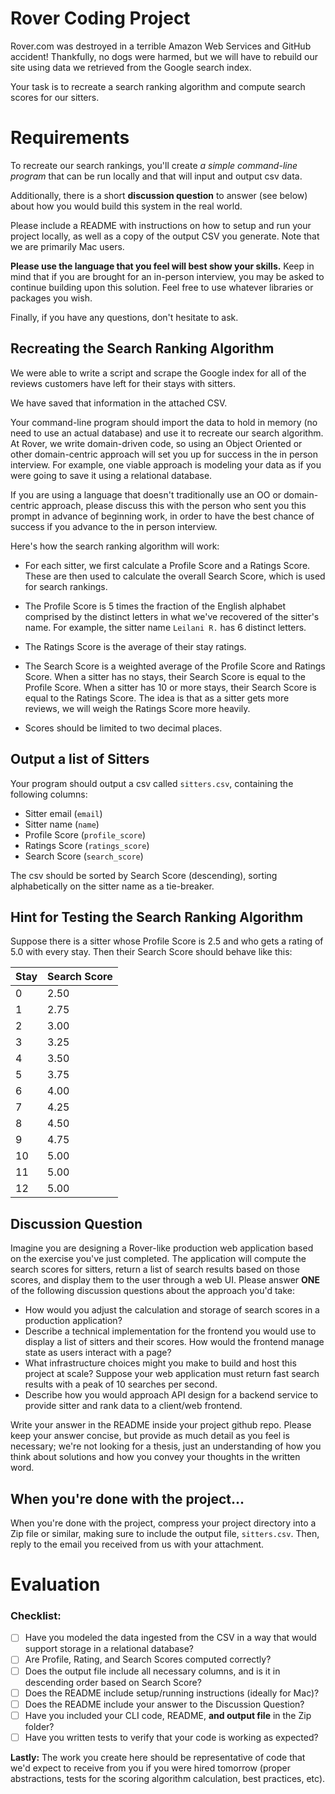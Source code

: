 # Rover Coding Project

Rover.com was destroyed in a terrible Amazon Web Services and GitHub accident!
Thankfully, no dogs were harmed, but we will have to rebuild our site using
data we retrieved from the Google search index. 

Your task is to recreate a search ranking algorithm and compute search
scores for our sitters.

# Requirements 

To recreate our search rankings, you'll create *a simple command-line program* that can be run
locally and that will input and output csv data.

Additionally, there is a short **discussion question**
to answer (see below) about how you would build this system in the real
world. 

Please include a README with instructions on how to setup and run your project
locally, as well as a copy of the output CSV you generate. Note that we are primarily Mac users. 

**Please use the language that you feel will best show your skills.** Keep in
mind that if you are brought for an in-person interview, you may be asked to continue
building upon this solution. Feel free to use whatever libraries or packages you wish. 

Finally, if you have any questions, don't hesitate to ask.

## Recreating the Search Ranking Algorithm
We were able to write a script and scrape the Google index for all of the
reviews customers have left for their stays with sitters. 

We have saved that information in the attached CSV.

Your command-line program should import the data to hold in memory (no need to use an actual database) and use it to recreate our search algorithm. At Rover, we write domain-driven code, so using an Object Oriented or other domain-centric approach will set you up for success in the in person interview. For example, one viable approach is modeling your data as if you were going to save it using a relational database.

If you are using a language that doesn't traditionally use an OO or domain-centric approach, please discuss this with the person who sent you this prompt in advance of beginning work, in order to have the best chance of success if you advance to the in person interview.

Here's how the search ranking algorithm will work:

- For each sitter, we first calculate a Profile Score and a Ratings Score.
  These are then used to calculate the overall Search Score, which is used for search rankings.

- The Profile Score is 5 times the fraction of the English alphabet comprised by the
  distinct letters in what we've recovered of the sitter's name. For example, the sitter name `Leilani R.` has 6 distinct letters.

- The Ratings Score is the average of their stay ratings.

- The Search Score is a weighted average of the Profile Score and Ratings
  Score. When a sitter has no stays, their Search Score is equal to the Profile Score. When a sitter has 10 or more
  stays, their Search Score is equal to the Ratings Score. The idea is that as a sitter gets more reviews, we will weigh the
  Ratings Score more heavily.

- Scores should be limited to two decimal places.

## Output a list of Sitters

Your program should output a csv called `sitters.csv`, containing the following
columns:

* Sitter email (`email`)
* Sitter name (`name`)
* Profile Score (`profile_score`)
* Ratings Score (`ratings_score`)
* Search Score (`search_score`)

The csv should be sorted by Search Score (descending), sorting alphabetically on the
sitter name as a tie-breaker.

## Hint for Testing the Search Ranking Algorithm

Suppose there is a sitter whose Profile Score is 2.5 and who gets a rating of
5.0 with every stay. Then their Search Score should behave like this:

| Stay          | Search Score |
| ------------- | ------------- |
| 0 | 2.50
| 1 | 2.75
| 2 | 3.00
| 3 | 3.25
| 4 | 3.50
| 5 | 3.75
| 6 | 4.00
| 7 | 4.25
| 8 | 4.50
| 9 |  4.75
| 10 | 5.00
| 11 | 5.00
| 12 | 5.00

## Discussion Question

Imagine you are designing a Rover-like production web application based on the exercise you've just completed. The application will compute the search scores
for sitters, return a list of search results based on those scores, and display them to the user through a web UI. Please answer **ONE** of the following discussion questions about the approach you'd take:

- How would you adjust the calculation and storage of search scores in a production application?
- Describe a technical implementation for the frontend you would use to display a list of sitters and their scores. How would the frontend manage state as users interact with a page?
- What infrastructure choices might you make to build and host this project at scale? Suppose your web application must return fast search results with a peak of 10 searches per second. 
- Describe how you would approach API design for a backend service to provide sitter and rank data to a client/web frontend.

Write your answer in the README inside your project github repo. Please keep your answer concise, but provide as much detail as you feel is necessary; we're not looking for a thesis, just an understanding of how you think about solutions and how you convey your thoughts in the written word.

## When you're done with the project...

When you're done with the project, compress your project directory into a Zip file or similar, making sure to include the output file, `sitters.csv`. Then, reply to the email you received from us with your attachment.

# Evaluation 

### Checklist:
- [ ] Have you modeled the data ingested from the CSV in a way that would support storage in a relational database?
- [ ] Are Profile, Rating, and Search Scores computed correctly?
- [ ] Does the output file include all necessary columns, and is it in descending order based on Search Score? 
- [ ] Does the README include setup/running instructions (ideally for Mac)?
- [ ] Does the README include your answer to the Discussion Question?
- [ ] Have you included your CLI code, README, **and output file** in the Zip folder?
- [ ] Have you written tests to verify that your code is working as expected?

**Lastly:** The work you create here should be representative of code that we'd expect to
receive from you if you were hired tomorrow (proper abstractions, tests
for the scoring algorithm calculation, best practices, etc). 
